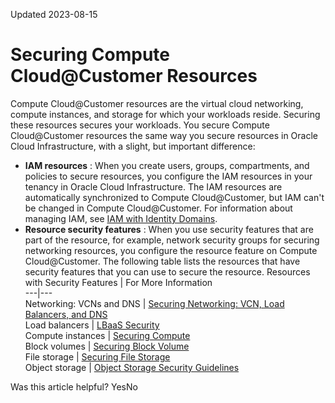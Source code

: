 Updated 2023-08-15
# Securing Compute Cloud@Customer Resources
Compute Cloud@Customer resources are the virtual cloud networking, compute instances, and storage for which your workloads reside. Securing these resources secures your workloads.
You secure Compute Cloud@Customer resources the same way you secure resources in Oracle Cloud Infrastructure, with a slight, but important difference:
  * **IAM resources** : When you create users, groups, compartments, and policies to secure resources, you configure the IAM resources in your tenancy in Oracle Cloud Infrastructure.
The IAM resources are automatically synchronized to Compute Cloud@Customer, but IAM can't be changed in Compute Cloud@Customer.
For information about managing IAM, see [IAM with Identity Domains](https://docs.oracle.com/iaas/Content/Identity/home.htm).
  * **Resource security features** : When you use security features that are part of the resource, for example, network security groups for securing networking resources, you configure the resource feature on Compute Cloud@Customer. 
The following table lists the resources that have security features that you can use to secure the resource.
Resources with Security Features | For More Information  
---|---  
Networking: VCNs and DNS | [Securing Networking: VCN, Load Balancers, and DNS](https://docs.oracle.com/iaas/Content/Security/Reference/networking_security.htm)  
Load balancers | [LBaaS Security](https://docs.oracle.com/en-us/iaas/compute-cloud-at-customer/topics/security/lbaas-security-overview.htm#lbaas-security-overview "On Compute Cloud@Customer, you can configure and secure the Load Balancer as a Service \(LBaaS\).")  
Compute instances | [Securing Compute](https://docs.oracle.com/iaas/Content/Security/Reference/compute_security.htm)  
Block volumes | [Securing Block Volume](https://docs.oracle.com/iaas/Content/Security/Reference/blockstorage_security.htm)  
File storage | [Securing File Storage](https://docs.oracle.com/iaas/Content/Security/Reference/filestorage_security.htm)  
Object storage | [Object Storage Security Guidelines](https://docs.oracle.com/en-us/iaas/compute-cloud-at-customer/topics/security/object-storage-service-security-features.htm#object-storage-service-security-features "On Compute Cloud@Customer, the Object Storage service stores and provides access to large amounts of unstructured data of any content type. Content stored in object storage can be accessed by compute instances and from the data center through the Compute Cloud@Customer domain name.")  


Was this article helpful?
YesNo

